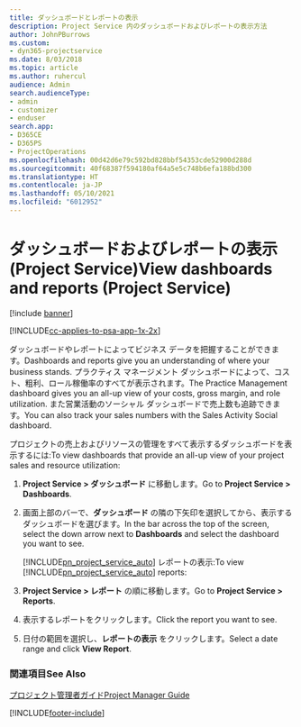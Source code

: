 ```yaml
---
title: ダッシュボードとレポートの表示
description: Project Service 内のダッシュボードおよびレポートの表示方法
author: JohnPBurrows
ms.custom:
- dyn365-projectservice
ms.date: 8/03/2018
ms.topic: article
ms.author: ruhercul
audience: Admin
search.audienceType:
- admin
- customizer
- enduser
search.app:
- D365CE
- D365PS
- ProjectOperations
ms.openlocfilehash: 00d42d6e79c592bd828bbf54353cde52900d288d
ms.sourcegitcommit: 40f68387f594180af64a5e5c748b6efa188bd300
ms.translationtype: HT
ms.contentlocale: ja-JP
ms.lasthandoff: 05/10/2021
ms.locfileid: "6012952"
---
```

# <a name="view-dashboards-and-reports-project-service"></a><span data-ttu-id="52bc2-103">ダッシュボードおよびレポートの表示 (Project Service)</span><span class="sxs-lookup"><span data-stu-id="52bc2-103">View dashboards and reports (Project Service)</span></span>

[!include [banner](../includes/psa-now-project-operations.md)]

[!INCLUDE[cc-applies-to-psa-app-1x-2x](../includes/cc-applies-to-psa-app-1x-2x.md)]

<span data-ttu-id="52bc2-104">ダッシュボードやレポートによってビジネス データを把握することができます。</span><span class="sxs-lookup"><span data-stu-id="52bc2-104">Dashboards and reports give you an understanding of where your business stands.</span></span> <span data-ttu-id="52bc2-105">プラクティス マネージメント ダッシュボードによって、コスト、粗利、ロール稼働率のすべてが表示されます。</span><span class="sxs-lookup"><span data-stu-id="52bc2-105">The Practice Management dashboard gives you an all-up view of your costs, gross margin, and role utilization.</span></span> <span data-ttu-id="52bc2-106">また営業活動のソーシャル ダッシュボードで売上数も追跡できます。</span><span class="sxs-lookup"><span data-stu-id="52bc2-106">You can also track your sales numbers with the Sales Activity Social dashboard.</span></span>  
  
 <span data-ttu-id="52bc2-107">プロジェクトの売上およびリソースの管理をすべて表示するダッシュボードを表示するには:</span><span class="sxs-lookup"><span data-stu-id="52bc2-107">To view dashboards that provide an all-up view of your project sales and resource utilization:</span></span>  
  
1. <span data-ttu-id="52bc2-108">**Project Service > ダッシュボード** に移動します。</span><span class="sxs-lookup"><span data-stu-id="52bc2-108">Go to **Project Service > Dashboards**.</span></span>  
  
2. <span data-ttu-id="52bc2-109">画面上部のバーで、**ダッシュボード** の隣の下矢印を選択してから、表示するダッシュボードを選びます。</span><span class="sxs-lookup"><span data-stu-id="52bc2-109">In the bar across the top of the screen, select the down arrow next to **Dashboards** and select the dashboard you want to see.</span></span>  
  
   <span data-ttu-id="52bc2-110">[!INCLUDE[pn_project_service_auto](../includes/pn-project-service-auto.md)] レポートの表示:</span><span class="sxs-lookup"><span data-stu-id="52bc2-110">To view [!INCLUDE[pn_project_service_auto](../includes/pn-project-service-auto.md)] reports:</span></span>  
  
3. <span data-ttu-id="52bc2-111">**Project Service > レポート** の順に移動します。</span><span class="sxs-lookup"><span data-stu-id="52bc2-111">Go to **Project Service > Reports**.</span></span>  
  
4. <span data-ttu-id="52bc2-112">表示するレポートをクリックします。</span><span class="sxs-lookup"><span data-stu-id="52bc2-112">Click the report you want to see.</span></span>  
  
5. <span data-ttu-id="52bc2-113">日付の範囲を選択し、**レポートの表示** をクリックします。</span><span class="sxs-lookup"><span data-stu-id="52bc2-113">Select a date range and click **View Report**.</span></span>  
  
### <a name="see-also"></a><span data-ttu-id="52bc2-114">関連項目</span><span class="sxs-lookup"><span data-stu-id="52bc2-114">See Also</span></span>  
 [<span data-ttu-id="52bc2-115">プロジェクト管理者ガイド</span><span class="sxs-lookup"><span data-stu-id="52bc2-115">Project Manager Guide</span></span>](../psa/project-manager-guide.md)


[!INCLUDE[footer-include](../includes/footer-banner.md)]